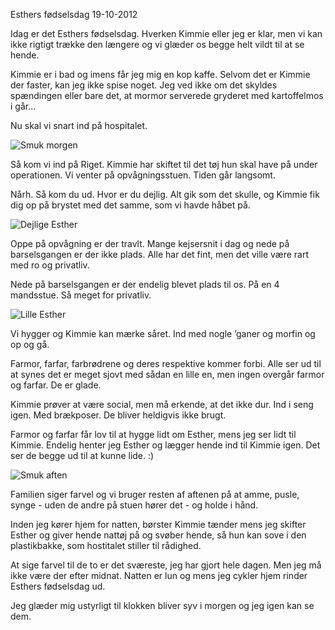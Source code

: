 Esthers f&oslash;dselsdag
19-10-2012

Idag er det Esthers fødselsdag. Hverken Kimmie eller jeg er klar, men vi kan ikke rigtigt trække den længere og vi glæder os begge helt vildt til at se hende.

Kimmie er i bad og imens får jeg mig en kop kaffe. Selvom det er Kimmie der faster, kan jeg ikke spise noget. Jeg ved ikke om det skyldes spændingen eller bare det, at mormor serverede gryderet med kartoffelmos i går...

Nu skal vi snart ind på hospitalet.

![Smuk morgen](https://log.logiskhave.dk/static/20121019_morgen.png "Smuk morgen - Foto: Line Hermansen")

Så kom vi ind på Riget. Kimmie har skiftet til det tøj hun skal have på under operationen. Vi venter på opvågningsstuen. Tiden går langsomt.

Nårh. Så kom du ud. Hvor er du dejlig. Alt gik som det skulle, og Kimmie fik dig op på brystet med det samme, som vi havde håbet på.

![Dejlige Esther](https://log.logiskhave.dk/static/20121019_aabne_oejne.png "Første gang du kigger på verdenen")

Oppe på opvågning er der travlt. Mange kejsersnit i dag og nede på barselsgangen er der ikke plads. Alle har det fint, men det ville være rart med ro og privatliv.

Nede på barselsgangen er der endelig blevet plads til os. På en 4 mandsstue. Så meget for privatliv.

![Lille Esther](https://log.logiskhave.dk/static/20121019_lille_esther.png "Første gang du ammer")

Vi hygger og Kimmie kan mærke såret. Ind med nogle ’ganer og morfin og op og gå.

Farmor, farfar, farbrødrene og deres respektive kommer forbi. Alle ser ud til at synes det er meget sjovt med sådan en lille en, men ingen overgår farmor og farfar. De er glade.

Kimmie prøver at være social, men må erkende, at det ikke dur. Ind i seng igen. Med brækposer. De bliver heldigvis ikke brugt.

Farmor og farfar får lov til at hygge lidt om Esther, mens jeg ser lidt til Kimmie. Endelig henter jeg Esther og lægger hende ind til Kimmie igen. Det ser de begge ud til at kunne lide. :)

![Smuk aften](https://log.logiskhave.dk/static/20121019_aften.png "Smuk aften - Foto: Line Hermansen")

Familien siger farvel og vi bruger resten af aftenen på at amme, pusle, synge - uden de andre på stuen hører det - og holde i hånd.

Inden jeg kører hjem for natten, børster Kimmie tænder mens jeg skifter Esther og giver hende nattøj på og svøber hende, så hun kan sove i den plastikbakke, som hostitalet stiller til rådighed.

At sige farvel til de to er det sværeste, jeg har gjort hele dagen. Men jeg må ikke være der efter midnat. Natten er lun og mens jeg cykler hjem rinder Esthers fødselsdag ud.

Jeg glæder mig ustyrligt til klokken bliver syv i morgen og jeg igen kan se dem.
